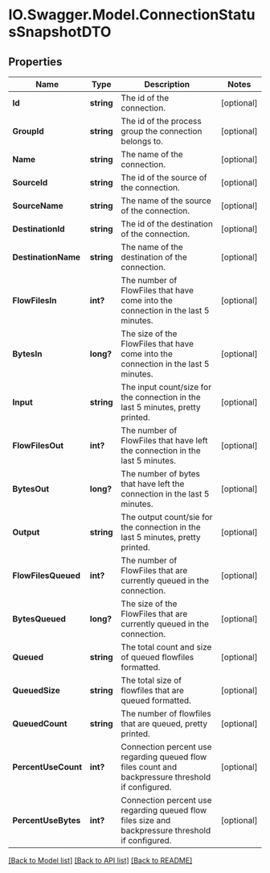 # IO.Swagger.Model.ConnectionStatusSnapshotDTO
## Properties

Name | Type | Description | Notes
------------ | ------------- | ------------- | -------------
**Id** | **string** | The id of the connection. | [optional] 
**GroupId** | **string** | The id of the process group the connection belongs to. | [optional] 
**Name** | **string** | The name of the connection. | [optional] 
**SourceId** | **string** | The id of the source of the connection. | [optional] 
**SourceName** | **string** | The name of the source of the connection. | [optional] 
**DestinationId** | **string** | The id of the destination of the connection. | [optional] 
**DestinationName** | **string** | The name of the destination of the connection. | [optional] 
**FlowFilesIn** | **int?** | The number of FlowFiles that have come into the connection in the last 5 minutes. | [optional] 
**BytesIn** | **long?** | The size of the FlowFiles that have come into the connection in the last 5 minutes. | [optional] 
**Input** | **string** | The input count/size for the connection in the last 5 minutes, pretty printed. | [optional] 
**FlowFilesOut** | **int?** | The number of FlowFiles that have left the connection in the last 5 minutes. | [optional] 
**BytesOut** | **long?** | The number of bytes that have left the connection in the last 5 minutes. | [optional] 
**Output** | **string** | The output count/sie for the connection in the last 5 minutes, pretty printed. | [optional] 
**FlowFilesQueued** | **int?** | The number of FlowFiles that are currently queued in the connection. | [optional] 
**BytesQueued** | **long?** | The size of the FlowFiles that are currently queued in the connection. | [optional] 
**Queued** | **string** | The total count and size of queued flowfiles formatted. | [optional] 
**QueuedSize** | **string** | The total size of flowfiles that are queued formatted. | [optional] 
**QueuedCount** | **string** | The number of flowfiles that are queued, pretty printed. | [optional] 
**PercentUseCount** | **int?** | Connection percent use regarding queued flow files count and backpressure threshold if configured. | [optional] 
**PercentUseBytes** | **int?** | Connection percent use regarding queued flow files size and backpressure threshold if configured. | [optional] 

[[Back to Model list]](../README.md#documentation-for-models) [[Back to API list]](../README.md#documentation-for-api-endpoints) [[Back to README]](../README.md)

